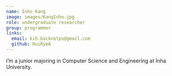 ```yaml
---
name: Inho Kang
image: images/KangInho.jpg
role: undergraduate researcher
group: programmer
links:
  email: kih.backnetps@gmail.com
  github: HuiRyeA
---
```


I’m a junior majoring in Computer Science and Engineering at Inha University.